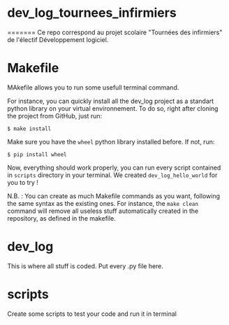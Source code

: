 # dev_log_tournees_infirmiers
=======
Ce repo correspond au projet scolaire "Tournées des infirmiers" de l'électif Développement logiciel.

Makefile
========

MAkefile allows you to run some usefull terminal command.

For instance, you can quickly install all the dev_log project as a standart python library on your virtual environnement.
To do so, right after cloning the project from GitHub, just run:

    $ make install

Make sure you have the `wheel` python library installed before. If not, run:

    $ pip install wheel

Now, everything should work properly, you can run every script contained in `scripts` directory in your terminal. We created `dev_log_hello_world` for you to try !


N.B. : You can create as much Makefile commands as you want, following the same syntax as the existing ones. For instance, the `make clean` command will remove all useless stuff automatically created in the repository, as defined in the makefile.

dev_log
=======

This is where all stuff is coded. Put every .py file here.

scripts
=======
Create some scripts to test your code and run it in terminal 
